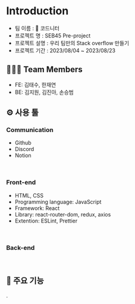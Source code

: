# Introduction
- 팀 이름 : 🧶 코드니터
- 프로젝트 명 : SEB45 Pre-project
- 프로젝트 설명 : 우리 팀만의 Stack overflow 만들기
- 프로젝트 기간 : 2023/08/04 ~ 2023/08/23

## 👩🏻‍💻 Team Members
- FE: 김태수, 한재연
- BE: 김지원, 김진아, 손승범

## ⚙️ 사용 툴
### Communication
- Github
- Discord
- Notion

<br/>

### Front-end
- HTML, CSS
- Programming language: JavaScript
- Framework: React
- Library: react-router-dom, redux, axios
- Extention: ESLint, Prettier

<br/>

### Back-end

<br/>

## 🔧 주요 기능
.

